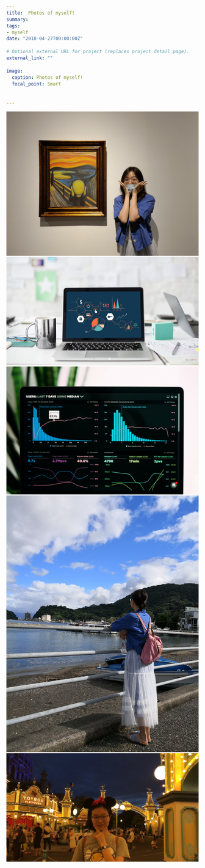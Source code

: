 ```yaml
---
title:  Photos of myself! 
summary: 
tags:
- myself
date: "2018-04-27T00:00:00Z"

# Optional external URL for project (replaces project detail page).
external_link: ""

image:
  caption: Photos of myself!
  focal_point: Smart


---
```


![](featured01.jpg)
![](featured02.jpg)
![](featured03.jpg)
![](featured04.jpg)
![](featured05.jpg)


